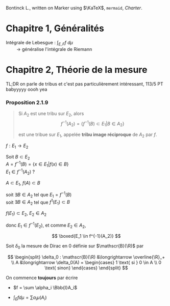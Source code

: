 Bontinck L., written on Marker using $\KaTeX$, `mermaid`, *Charter*.

# Chapitre 1, Généralités

Intégrale de Lebesgue : $\int_{E,F} f\ d\mu$<br>
$\quad \quad \rightarrow$ généralise l'intégrale de Riemann

# Chapitre 2, Théorie de la mesure

TL;DR on parle de tribus et c'est pas particulièrement intéressant, 113/5 PT babyyyyy oooh yea 

### Proposition 2.1.9

> Si $A_2$ est une tribu sur $E_2$, alors
> $$f^{-1}(A_2) = 
> \{f^{-1}(B) \subset E_1 | B \in A_2\}$$
> 
> est une tribue sur $E_1$, appelée **tribu image réciproque** de $A_2$ par $f$.

$f : E_1 \rightarrow E_2$

Soit $B \subset E_2$<br>
$A = f^{-1}(B) = \{
x \in E_1
|
f(x) \in B\}$<br>
$E_1 \in f^{-1}(A_2)\ ?$

$A \subset E_1,\ f(A) \subset B$

soit $\exists B \in A_2$ tel que $E_1 = f^{-1}(B)$<br>
 soit $\exists B \in A_2$ tel que $f^1(E_1) \subset B$

 $f(E_1) \subset E_2,\ E_2 \in A_2$

 donc $E_1 \in f^{-1}(E_2)$, et comme $E_2 \in A_2$, 

$$
\boxed{E_1 \in f^{-1}(A_2)}
$$

Soit $\delta_0$ la mesure de Dirac en 0 définie sur $\mathscr{B}(\R)$ par

$$
\begin{split}
    \delta_0 : \mathscr{B}(\R) &\longrightarrow \overline{\R}_+ \\
    A &\longrightarrow \delta_0(A) = \begin{cases}
        1 \text{ si } 0 \in A \\
        0 \text{ sinon}
    \end{cases}
\end{split}
$$

On commence **toujours** par écrire

- $f = \sum \alpha_i \Bbb{I}A_i$

- $\int_E f d\mu = \sum \alpha_i \mu (A_i)$
